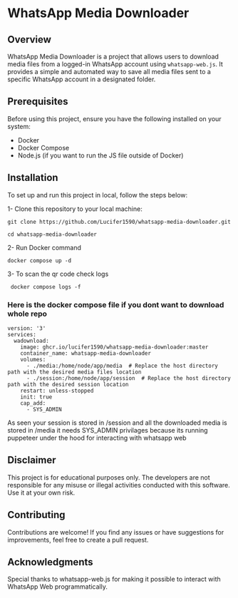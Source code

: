 
# WhatsApp Media Downloader

## Overview

WhatsApp Media Downloader is a  project that allows users to download media files from a logged-in WhatsApp account using `whatsapp-web.js`. It provides a simple and automated way to save all media files sent to a specific WhatsApp account in a designated folder.

## Prerequisites

Before using this project, ensure you have the following installed on your system:

- Docker
- Docker Compose
- Node.js (if you want to run the JS file outside of Docker)

## Installation

To set up and run this project in local, follow the steps below:

1- Clone this repository to your local machine:

```git clone https://github.com/Lucifer1590/whatsapp-media-downloader.git```

```cd whatsapp-media-downloader```

2- Run Docker command

```docker compose up -d```

3- To scan the qr code check logs 

``` docker compose logs -f```


### Here is the docker compose file if you dont want to download whole repo 
```
version: '3'
services:
  wadownload:
    image: ghcr.io/lucifer1590/whatsapp-media-downloader:master
    container_name: whatsapp-media-downloader
    volumes:
      - ./media:/home/node/app/media  # Replace the host directory path with the desired media files location
      - ./session:/home/node/app/session  # Replace the host directory path with the desired session location
    restart: unless-stopped
    init: true
    cap_add:
      - SYS_ADMIN
```

As seen your session is stored in /session and all the downloaded media is stored in /media it needs SYS_ADMIN privilages because its running puppeteer under the hood for interacting with whatsapp web 
## Disclaimer

This project is for educational purposes only. The developers are not responsible for any misuse or illegal activities conducted with this software. Use it at your own risk.
## Contributing

Contributions are welcome! If you find any issues or have suggestions for improvements, feel free to create a pull request.

## Acknowledgments

Special thanks to whatsapp-web.js for making it possible to interact with WhatsApp Web programmatically.
